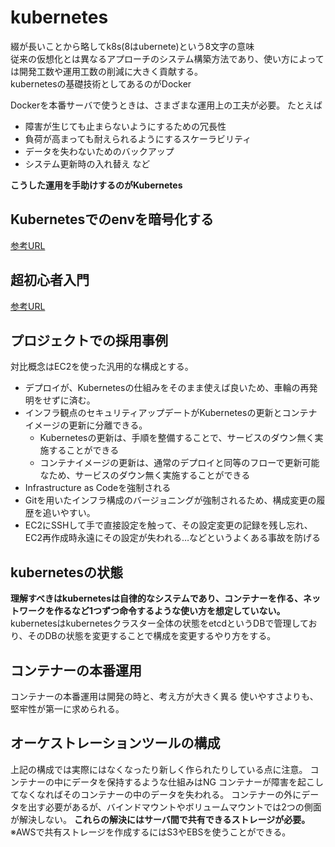 # kubernetes

綴が長いことから略してk8s(8はubernete)という8文字の意味  
従来の仮想化とは異なるアプローチのシステム構築方法であり、使い方によっては開発工数や運用工数の削減に大きく貢献する。  
kubernetesの基礎技術としてあるのがDocker

Dockerを本番サーバで使うときは、さまざまな運用上の工夫が必要。
たとえば
- 障害が生じても止まらないようにするための冗長性
- 負荷が高まっても耐えられるようにするスケーラビリティ
- データを失わないためのバックアップ
- システム更新時の入れ替え
など

**こうした運用を手助けするのがKubernetes**

## Kubernetesでのenvを暗号化する
[参考URL](https://kakakakakku.hatenablog.com/entry/2020/11/02/102132)

## 超初心者入門
[参考URL](https://tech-lab.sios.jp/archives/29650)

## プロジェクトでの採用事例

対比概念はEC2を使った汎用的な構成とする。
- デプロイが、Kubernetesの仕組みをそのまま使えば良いため、車輪の再発明をせずに済む。
- インフラ観点のセキュリティアップデートがKubernetesの更新とコンテナイメージの更新に分離できる。
  - Kubernetesの更新は、手順を整備することで、サービスのダウン無く実施することができる
  - コンテナイメージの更新は、通常のデプロイと同等のフローで更新可能なため、サービスのダウン無く実施することができる
- Infrastructure as Codeを強制される
- Gitを用いたインフラ構成のバージョニングが強制されるため、構成変更の履歴を追いやすい。
- EC2にSSHして手で直接設定を触って、その設定変更の記録を残し忘れ、 EC2再作成時永遠にその設定が失われる…などというよくある事故を防げる



## kubernetesの状態

**理解すべきはkubernetesは自律的なシステムであり、コンテナーを作る、ネットワークを作るなど1つずつ命令するような使い方を想定していない。**
kubernetesはkubernetesクラスター全体の状態をetcdというDBで管理しており、そのDBの状態を変更することで構成を変更するやり方をする。

## コンテナーの本番運用

コンテナーの本番運用は開発の時と、考え方が大きく異る
使いやすさよりも、堅牢性が第一に求められる。

## オーケストレーションツールの構成


上記の構成では実際にはなくなったり新しく作られたりしている点に注意。
コンテナーの中にデータを保持するような仕組みはNG
コンテナーが障害を起こしてなくなればそのコンテナーの中のデータを失われる。
コンテナーの外にデータを出す必要があるが、バインドマウントやボリュームマウントでは2つの側面が解決しない。
**これらの解決にはサーバ間で共有できるストレージが必要。**
※AWSで共有ストレージを作成するにはS3やEBSを使うことができる。
